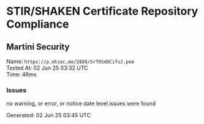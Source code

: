 # STIR/SHAKEN Certificate Repository Compliance

## Martini Security

Name: `https://p.mtsec.me/2884/SrT0SdOCifuJ.pem`\
Tested At: 02 Jun 25 03:32 UTC\
Time: 46ms

### Issues

no warning, or error, or notice date level issues were found

Generated: 02 Jun 25 03:45 UTC